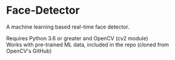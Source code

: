 # Face-Detector
A machine learning based real-time face detector.  

Requires Python 3.6 or greater and OpenCV (cv2 module)  
Works with pre-trained ML data, included in the repo (cloned from OpenCV's GitHub)  



